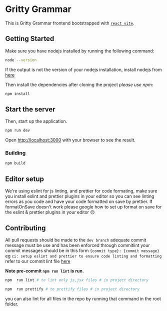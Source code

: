 # Gritty Grammar

This is Gritty Grammar frontend bootstrapped with [`react vite`](https://vitejs.dev/).

## Getting Started

Make sure you have nodejs installed by running the following command:

```bash
node --version
```

If the output is not the version of your nodejs installation, install nodejs from [here](https://nodejs.org/en/download/)

Then install the dependencies after cloning the project _please use npm_:

```bash
npm install
```

## Start the server

Then, start up the application.

```bash
npm run dev
```

Open [http://localhost:3000](http://localhost:3000) with your browser to see the result.

### **Building**

```bash
npm build
```

## Editor setup

We're using eslint for js linting, and prettier for code formating, make sure you install eslint and prettier plugins in your editor so you can
see linting errors as you code and have your code formatted on save by prettier. If formatOnSave doesn't work please google how to set up
format on save for the eslint & prettier plugins in your editor 🙃

## Contributing

All pull requests should be made to the `dev branch` adequate commit message must be use and has been enforced through commitlint your commit messages should be in this form `{commit type}: {commit message}` eg `ci: setup eslint and prettier to ensure code linting and formatting` refer to our commit lint file [here](commitlint.config.js)

**Note pre-commit `npm run lint` is run.**

```bash
npm  run lint # to lint only js,jsx files # in project directory

npm  run prettify # to prettify files # in project directory
```

you can also lint for all files in the repo by running that command in the root folder.
